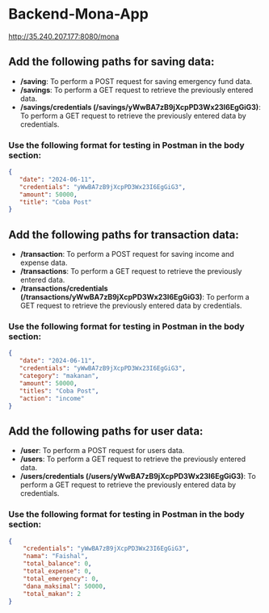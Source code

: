 # Backend-Mona-App

http://35.240.207.177:8080/mona

## Add the following paths for saving data:
- **/saving**: To perform a POST request for saving emergency fund data.
- **/savings**: To perform a GET request to retrieve the previously entered data.
- **/savings/credentials (/savings/yWwBA7zB9jXcpPD3Wx23I6EgGiG3)**: To perform a GET request to retrieve the previously entered data by credentials.

### Use the following format for testing in Postman in the body section:
```json
{
   "date": "2024-06-11",
   "credentials": "yWwBA7zB9jXcpPD3Wx23I6EgGiG3",
   "amount": 50000,
   "title": "Coba Post"
}
```


## Add the following paths for transaction data:
- **/transaction**: To perform a POST request for saving income and expense data.
- **/transactions**: To perform a GET request to retrieve the previously entered data.
- **/transactions/credentials (/transactions/yWwBA7zB9jXcpPD3Wx23I6EgGiG3)**: To perform a GET request to retrieve the previously entered data by credentials.

### Use the following format for testing in Postman in the body section:
```json
{
   "date": "2024-06-11",
   "credentials": "yWwBA7zB9jXcpPD3Wx23I6EgGiG3",
   "category": "makanan",
   "amount": 50000,
   "titles": "Coba Post",
   "action": "income"
}
```


## Add the following paths for user data:
- **/user**: To perform a POST request for users data.
- **/users**: To perform a GET request to retrieve the previously entered data.
- **/users/credentials (/users/yWwBA7zB9jXcpPD3Wx23I6EgGiG3)**: To perform a GET request to retrieve the previously entered data by credentials.

### Use the following format for testing in Postman in the body section:
```json
{
    "credentials": "yWwBA7zB9jXcpPD3Wx23I6EgGiG3",
    "nama": "Faishal",
    "total_balance": 0,
    "total_expense": 0,
    "total_emergency": 0,
    "dana_maksimal": 50000,
    "total_makan": 2
}
```
